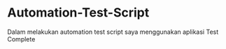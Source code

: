 # Automation-Test-Script

Dalam melakukan automation test script saya menggunakan aplikasi Test Complete 
